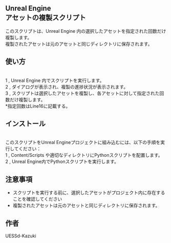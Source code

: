 ## Unreal Engine <br /> アセットの複製スクリプト
このスクリプトは、Unreal Engine 内の選択したアセットを指定された回数だけ複製します。
<br />複製されたアセットは元のアセットと同じディレクトリに保存されます。

## 使い方
<br />1 , Unreal Engine 内でスクリプトを実行します。
<br />2 , ダイアログが表示され、複製の進捗状況が表示されます。
<br />3 , スクリプトは選択したアセットを複製し、各アセットに対して指定された回数だけ複製します。
<br />    *指定回数はLine16に記載する。

## インストール
<br />このスクリプトをUnreal Engineプロジェクトに組み込むには、以下の手順を実行してください：
<br />1 , Content/Scripts や適切なディレクトリにPythonスクリプトを配置します。
<br />2 , Unreal Engine内でPythonスクリプトを実行します。

## 注意事項
- スクリプトを実行する前に、選択したアセットがプロジェクト内に存在することを確認してください
- 複製されたアセットは元のアセットと同じディレクトリに保存されます。

## 作者
UESSd-Kazuki
